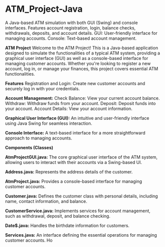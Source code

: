 # ATM_Project-Java
A Java-based ATM simulation with both GUI (Swing) and console interfaces. Features account registration, login, balance checks, withdrawals, deposits, and account details.  GUI: User-friendly interface for managing accounts. Console: Text-based account management.


**ATM Project**
Welcome to the ATM Project! This is a Java-based application designed to simulate the functionalities of a typical ATM system, providing a graphical user interface (GUI) as well as a console-based interface for managing customer accounts. Whether you're looking to register a new account, log in, or manage your finances, this project covers essential ATM functionalities.

**Features**
Registration and Login: Create new customer accounts and securely log in with your credentials.

**Account Management:**
    Check Balance: View your current account balance.
    Withdraw: Withdraw funds from your account.
    Deposit: Deposit funds into your account.
    Account Details: View your account information.

    
  **Graphical User Interface (GUI):** An intuitive and user-friendly interface using Java Swing for seamless interaction.

  **Console Interface:** A text-based interface for a more straightforward approach to managing accounts.

**Components (Classes)**

**AtmProjectGUI.java:**   The core graphical user interface of the ATM system, allowing users to interact with their accounts via a Swing-based UI.

**Address.java:**   Represents the address details of the customer.

**AtmProject.java:**   Provides a console-based interface for managing customer accounts.

**Customer.java:**   Defines the customer class with personal details, including name, contact information, and balance.

**CustomerService.java:**   Implements services for account management, such as withdrawal, deposit, and balance checking.

**Date$.java:**   Handles the birthdate information for customers.

**Services.java:**   An interface defining the essential operations for managing customer accounts.
Ho
